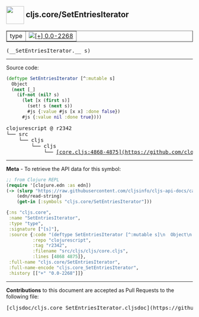 ## <img width="48px" valign="middle" src="http://i.imgur.com/Hi20huC.png"> cljs.core/SetEntriesIterator

 <table border="1">
<tr>

<td>type</td>
<td><a href="https://github.com/cljsinfo/cljs-api-docs/tree/0.0-2268"><img valign="middle" alt="[+] 0.0-2268" src="https://img.shields.io/badge/+-0.0--2268-lightgrey.svg"></a> </td>
</tr>
</table>

 <samp>
(__SetEntriesIterator.__ s)<br>
</samp>

---





Source code:

```clj
(deftype SetEntriesIterator [^:mutable s]
  Object
  (next [_]
    (if-not (nil? s)
      (let [x (first s)]
        (set! s (next s))
        #js {:value #js [x x] :done false})
      #js {:value nil :done true})))
```

 <pre>
clojurescript @ r2342
└── src
    └── cljs
        └── cljs
            └── <ins>[core.cljs:4868-4875](https://github.com/clojure/clojurescript/blob/r2342/src/cljs/cljs/core.cljs#L4868-L4875)</ins>
</pre>


---

__Meta__ - To retrieve the API data for this symbol:

```clj
;; from Clojure REPL
(require '[clojure.edn :as edn])
(-> (slurp "https://raw.githubusercontent.com/cljsinfo/cljs-api-docs/catalog/cljs-api.edn")
    (edn/read-string)
    (get-in [:symbols "cljs.core/SetEntriesIterator"]))
```

```clj
{:ns "cljs.core",
 :name "SetEntriesIterator",
 :type "type",
 :signature ["[s]"],
 :source {:code "(deftype SetEntriesIterator [^:mutable s]\n  Object\n  (next [_]\n    (if-not (nil? s)\n      (let [x (first s)]\n        (set! s (next s))\n        #js {:value #js [x x] :done false})\n      #js {:value nil :done true})))",
          :repo "clojurescript",
          :tag "r2342",
          :filename "src/cljs/cljs/core.cljs",
          :lines [4868 4875]},
 :full-name "cljs.core/SetEntriesIterator",
 :full-name-encode "cljs.core_SetEntriesIterator",
 :history [["+" "0.0-2268"]]}

```

---

__Contributions__ to this document are accepted as Pull Requests to the following file:

 <pre>
[cljsdoc/cljs.core_SetEntriesIterator.cljsdoc](https://github.com/cljsinfo/cljs-api-docs/blob/master/cljsdoc/cljs.core_SetEntriesIterator.cljsdoc)
</pre>

